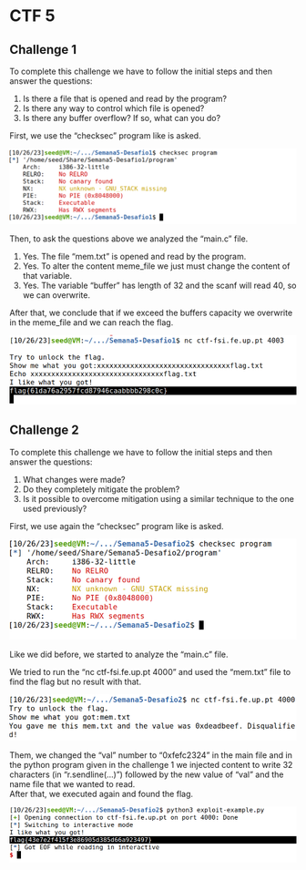 # CTF 5

##  Challenge 1 

To complete this challenge we have to follow the initial steps and then answer the questions:
1. Is there a file that is opened and read by the program?
2. Is there any way to control which file is opened?
3. Is there any buffer overflow? If so, what can you do?

First, we use the “checksec” program like is asked. 

![Alt text](/Exercises/images/CTF5-1.png)

Then, to ask the questions above we analyzed the “main.c” file. 
1.	Yes. The file “mem.txt” is opened and read by the program.
2.	 Yes. To alter the content meme_file we just must change the content of that variable. 
3.	Yes. The variable “buffer” has length of 32 and the scanf will read 40, so we can overwrite. 

After that, we conclude that if we exceed the buffers capacity we overwrite in the meme_file and we can reach the flag. 

![Alt text](/Exercises/images/CTF5-2.png)

## Challenge 2

To complete this challenge we have to follow the initial steps and then answer the questions:
1.	What changes were made?
2.	Do they completely mitigate the problem?
3.	Is it possible to overcome mitigation using a similar technique to the one used previously?

First, we use again the “checksec” program like is asked. 

![Alt text](/Exercises/images/CTF5-3.png)

Like we did before, we started to analyze the “main.c” file. 

We tried to run the “nc ctf-fsi.fe.up.pt 4000” and used the “mem.txt” file to find the flag but  no result with that. 

![Alt text](/Exercises/images/CTF5-4.png)

Them, we changed the “val” number to “0xfefc2324” in the main file and in the python program given in the challenge 1 we injected content to write 32 characters (in “r.sendline(…)”) followed by the new value of “val” and the name file that we wanted to read.  
After that, we executed again and found the flag. 

![Alt text](/Exercises/images/CTF5-5.png)
